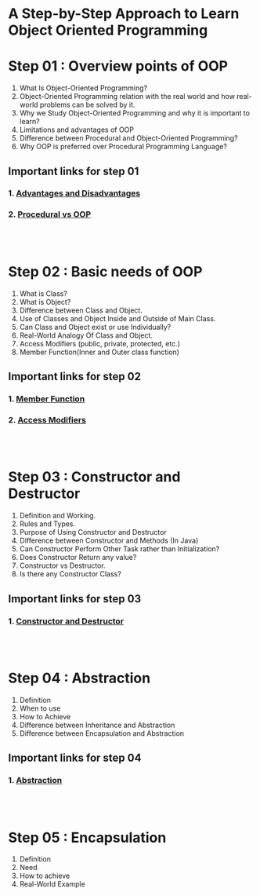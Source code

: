 
# A Step-by-Step Approach to Learn Object Oriented Programming

# Step 01 : Overview points of OOP

1. What Is Object-Oriented Programming?
2. Object-Oriented Programming relation with the real world and how real-world problems can be solved by it.
3. Why we Study Object-Oriented Programming and why it is important to learn?
4. Limitations and advantages of OOP
5. Difference between Procedural and Object-Oriented Programming?
6. Why OOP is preferred over Procedural Programming Language?

## Important links for step 01
### 1. [Advantages and Disadvantages](https://www.linkedin.com/advice/1/what-advantages-disadvantages-object-oriented-k0nlf)
### 2. [Procedural vs OOP](https://www.geeksforgeeks.org/differences-between-procedural-and-object-oriented-programming/)

<br><br>

# Step 02 : Basic needs of OOP

1. What is Class?
2. What is Object?
3. Difference between Class and Object.
4. Use of Classes and Object Inside and Outside of Main Class.
5. Can Class and Object exist or use Individually?
6. Real-World Analogy Of Class and Object.
7. Access Modifiers (public, private, protected, etc.)
8. Member Function(Inner and Outer class function)

## Important links for step 02

### 1. [Member Function](https://www.trytoprogram.com/cplusplus-programming/class-and-functions/)
### 2. [Access Modifiers](https://www.trytoprogram.com/cplusplus-programming/access-specifiers/)
<br><br>
# Step 03 : Constructor and Destructor 

1. Definition and Working.
2. Rules and Types.
3. Purpose of Using Constructor and Destructor
4. Difference between Constructor and Methods (In Java)
5. Can Constructor Perform Other Task rather than Initialization?
6. Does Constructor Return any value?
7. Constructor vs Destructor.
8. Is there any Constructor Class?

## Important links for step 03

### 1. [Constructor and Destructor](https://www.geeksforgeeks.org/constructors-c/)

<br><br>

# Step 04 : Abstraction 
1. Definition
2. When to use
3. How to Achieve
4. Difference between Inheritance and Abstraction
5. Difference between Encapsulation and Abstraction

## Important links for step 04

### 1. [Abstraction](https://www.geeksforgeeks.org/abstraction-in-cpp/)

<br><br>

# Step 05 : Encapsulation

1. Definition
2. Need
3. How to achieve
4. Real-World Example
